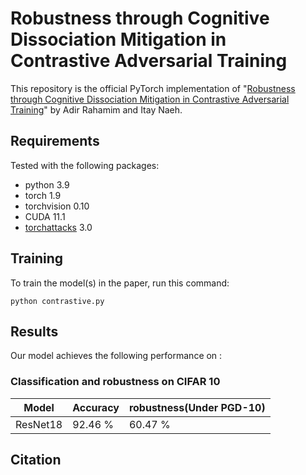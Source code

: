 # Robustness through Cognitive Dissociation Mitigation in Contrastive Adversarial Training

This repository is the official PyTorch implementation of "[Robustness through Cognitive Dissociation Mitigation in Contrastive Adversarial Training](https://arxiv.org/abs/2203.08959)" by Adir Rahamim and Itay Naeh.

## Requirements

Tested with the following packages:
- python 3.9
- torch 1.9
- torchvision 0.10
- CUDA 11.1
- [torchattacks](https://github.com/Harry24k/adversarial-attacks-pytorch) 3.0

## Training

To train the model(s) in the paper, run this command:

```train
python contrastive.py
```

## Results

Our model achieves the following performance on :

### Classification and robustness on CIFAR 10

| Model              |    Accuracy     |   robustness(Under PGD-10)   |
| ------------------ |---------------- | ---------------------------- |
|  ResNet18          |    92.46 %      |            60.47 %           |


## Citation
```

